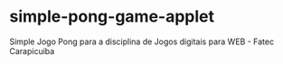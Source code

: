 simple-pong-game-applet
=======================

Simple Jogo Pong para a disciplina de Jogos digitais para WEB - Fatec Carapicuiba
